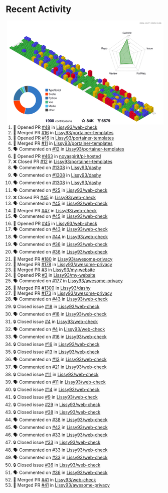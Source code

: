 # Recent Activity

<!-- Summary card -->
<a href="https://github.com/Lissy93/Lissy93/blob/master/METRICS.md">
  <img
    align="right"
    width="500"
    alt="Profile data, generated with yoshi389111/github-profile-3d-contrib"
    src="https://raw.githubusercontent.com/Lissy93/Lissy93/master/profile-3d-contrib/profile-gitblock.svg"
  />
</a>

<!--START_SECTION:activity-->
1. 💪 Opened PR [#48](https://github.com/Lissy93/web-check/pull/48) in [Lissy93/web-check](https://github.com/Lissy93/web-check)
2. 🎉 Merged PR [#16](https://github.com/Lissy93/portainer-templates/pull/16) in [Lissy93/portainer-templates](https://github.com/Lissy93/portainer-templates)
3. 💪 Opened PR [#16](https://github.com/Lissy93/portainer-templates/pull/16) in [Lissy93/portainer-templates](https://github.com/Lissy93/portainer-templates)
4. 🎉 Merged PR [#11](https://github.com/Lissy93/portainer-templates/pull/11) in [Lissy93/portainer-templates](https://github.com/Lissy93/portainer-templates)
5. 🗣 Commented on [#12](https://github.com/Lissy93/portainer-templates/issues/12) in [Lissy93/portainer-templates](https://github.com/Lissy93/portainer-templates)
6. 💪 Opened PR [#463](https://github.com/novaspirit/pi-hosted/pull/463) in [novaspirit/pi-hosted](https://github.com/novaspirit/pi-hosted)
7. ❌ Closed PR [#12](https://github.com/Lissy93/portainer-templates/pull/12) in [Lissy93/portainer-templates](https://github.com/Lissy93/portainer-templates)
8. 🗣 Commented on [#1308](https://github.com/Lissy93/dashy/issues/1308) in [Lissy93/dashy](https://github.com/Lissy93/dashy)
9. 🗣 Commented on [#1308](https://github.com/Lissy93/dashy/issues/1308) in [Lissy93/dashy](https://github.com/Lissy93/dashy)
10. 🗣 Commented on [#1308](https://github.com/Lissy93/dashy/issues/1308) in [Lissy93/dashy](https://github.com/Lissy93/dashy)
11. 🗣 Commented on [#25](https://github.com/Lissy93/web-check/issues/25) in [Lissy93/web-check](https://github.com/Lissy93/web-check)
12. ❌ Closed PR [#45](https://github.com/Lissy93/web-check/pull/45) in [Lissy93/web-check](https://github.com/Lissy93/web-check)
13. 🗣 Commented on [#45](https://github.com/Lissy93/web-check/issues/45) in [Lissy93/web-check](https://github.com/Lissy93/web-check)
14. 🎉 Merged PR [#47](https://github.com/Lissy93/web-check/pull/47) in [Lissy93/web-check](https://github.com/Lissy93/web-check)
15. 🗣 Commented on [#45](https://github.com/Lissy93/web-check/issues/45) in [Lissy93/web-check](https://github.com/Lissy93/web-check)
16. 💪 Opened PR [#45](https://github.com/Lissy93/web-check/pull/45) in [Lissy93/web-check](https://github.com/Lissy93/web-check)
17. 🗣 Commented on [#43](https://github.com/Lissy93/web-check/issues/43) in [Lissy93/web-check](https://github.com/Lissy93/web-check)
18. 🗣 Commented on [#44](https://github.com/Lissy93/web-check/issues/44) in [Lissy93/web-check](https://github.com/Lissy93/web-check)
19. 🗣 Commented on [#36](https://github.com/Lissy93/web-check/issues/36) in [Lissy93/web-check](https://github.com/Lissy93/web-check)
20. 🗣 Commented on [#36](https://github.com/Lissy93/web-check/issues/36) in [Lissy93/web-check](https://github.com/Lissy93/web-check)
21. 🎉 Merged PR [#180](https://github.com/Lissy93/awesome-privacy/pull/180) in [Lissy93/awesome-privacy](https://github.com/Lissy93/awesome-privacy)
22. 🎉 Merged PR [#178](https://github.com/Lissy93/awesome-privacy/pull/178) in [Lissy93/awesome-privacy](https://github.com/Lissy93/awesome-privacy)
23. 🎉 Merged PR [#3](https://github.com/Lissy93/my-website/pull/3) in [Lissy93/my-website](https://github.com/Lissy93/my-website)
24. 💪 Opened PR [#3](https://github.com/Lissy93/my-website/pull/3) in [Lissy93/my-website](https://github.com/Lissy93/my-website)
25. 🗣 Commented on [#177](https://github.com/Lissy93/awesome-privacy/issues/177) in [Lissy93/awesome-privacy](https://github.com/Lissy93/awesome-privacy)
26. 🎉 Merged PR [#1300](https://github.com/Lissy93/dashy/pull/1300) in [Lissy93/dashy](https://github.com/Lissy93/dashy)
27. 🎉 Merged PR [#173](https://github.com/Lissy93/awesome-privacy/pull/173) in [Lissy93/awesome-privacy](https://github.com/Lissy93/awesome-privacy)
28. 🗣 Commented on [#43](https://github.com/Lissy93/web-check/issues/43) in [Lissy93/web-check](https://github.com/Lissy93/web-check)
29. 🔒 Closed issue [#18](https://github.com/Lissy93/web-check/issues/18) in [Lissy93/web-check](https://github.com/Lissy93/web-check)
30. 🗣 Commented on [#18](https://github.com/Lissy93/web-check/issues/18) in [Lissy93/web-check](https://github.com/Lissy93/web-check)
31. 🔒 Closed issue [#4](https://github.com/Lissy93/web-check/issues/4) in [Lissy93/web-check](https://github.com/Lissy93/web-check)
32. 🗣 Commented on [#4](https://github.com/Lissy93/web-check/issues/4) in [Lissy93/web-check](https://github.com/Lissy93/web-check)
33. 🗣 Commented on [#16](https://github.com/Lissy93/web-check/issues/16) in [Lissy93/web-check](https://github.com/Lissy93/web-check)
34. 🔒 Closed issue [#16](https://github.com/Lissy93/web-check/issues/16) in [Lissy93/web-check](https://github.com/Lissy93/web-check)
35. 🔒 Closed issue [#13](https://github.com/Lissy93/web-check/issues/13) in [Lissy93/web-check](https://github.com/Lissy93/web-check)
36. 🗣 Commented on [#13](https://github.com/Lissy93/web-check/issues/13) in [Lissy93/web-check](https://github.com/Lissy93/web-check)
37. 🗣 Commented on [#21](https://github.com/Lissy93/web-check/issues/21) in [Lissy93/web-check](https://github.com/Lissy93/web-check)
38. 🔒 Closed issue [#11](https://github.com/Lissy93/web-check/issues/11) in [Lissy93/web-check](https://github.com/Lissy93/web-check)
39. 🗣 Commented on [#11](https://github.com/Lissy93/web-check/issues/11) in [Lissy93/web-check](https://github.com/Lissy93/web-check)
40. 🔒 Closed issue [#14](https://github.com/Lissy93/web-check/issues/14) in [Lissy93/web-check](https://github.com/Lissy93/web-check)
41. 🔒 Closed issue [#9](https://github.com/Lissy93/web-check/issues/9) in [Lissy93/web-check](https://github.com/Lissy93/web-check)
42. 🔒 Closed issue [#29](https://github.com/Lissy93/web-check/issues/29) in [Lissy93/web-check](https://github.com/Lissy93/web-check)
43. 🔒 Closed issue [#38](https://github.com/Lissy93/web-check/issues/38) in [Lissy93/web-check](https://github.com/Lissy93/web-check)
44. 🗣 Commented on [#38](https://github.com/Lissy93/web-check/issues/38) in [Lissy93/web-check](https://github.com/Lissy93/web-check)
45. 🗣 Commented on [#42](https://github.com/Lissy93/web-check/issues/42) in [Lissy93/web-check](https://github.com/Lissy93/web-check)
46. 🗣 Commented on [#33](https://github.com/Lissy93/web-check/issues/33) in [Lissy93/web-check](https://github.com/Lissy93/web-check)
47. 🔒 Closed issue [#33](https://github.com/Lissy93/web-check/issues/33) in [Lissy93/web-check](https://github.com/Lissy93/web-check)
48. 🗣 Commented on [#33](https://github.com/Lissy93/web-check/issues/33) in [Lissy93/web-check](https://github.com/Lissy93/web-check)
49. 🗣 Commented on [#33](https://github.com/Lissy93/web-check/issues/33) in [Lissy93/web-check](https://github.com/Lissy93/web-check)
50. 🔒 Closed issue [#36](https://github.com/Lissy93/web-check/issues/36) in [Lissy93/web-check](https://github.com/Lissy93/web-check)
51. 🗣 Commented on [#36](https://github.com/Lissy93/web-check/issues/36) in [Lissy93/web-check](https://github.com/Lissy93/web-check)
52. 🎉 Merged PR [#41](https://github.com/Lissy93/web-check/pull/41) in [Lissy93/web-check](https://github.com/Lissy93/web-check)
53. 🎉 Merged PR [#41](https://github.com/Lissy93/awesome-privacy/pull/41) in [Lissy93/awesome-privacy](https://github.com/Lissy93/awesome-privacy)
<!--END_SECTION:activity-->
